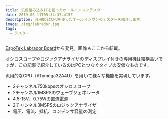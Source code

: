 ```yaml
---
title: 汎用組み込みICを使ったオールインワンテスター
date: 2019-06-11T05:34:37.415Z
description: 汎用8bitCPUを使ったオールインワンのテスターを紹介します。
image: /img/labrador.jpg
tags:
  - テスター
---
```

[EspoTek Labrador Board](https://espotek.com/labrador/)から発見。画像もここから転載。

オシロスコープやロジックアナライザのディスプレイ付きの専用機は結構高いですが、この記事で紹介しているのはPCとつなぐタイプの安価なものです。

汎用的なCPU（ATxmega32A4U）を用いて様々な機能を実現しています。

- 2チャンネル750kbpsのオシロスコープ
- 2チャンネル1MSPSのウェーブジェネレータ
- 4.5-15V、0.75Wの直流電源
- 2チャンネル3MSPSのロジックアナライザ
- 電圧、電流、抵抗、コンデンサ容量の測定
